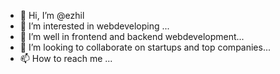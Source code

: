 - 👋 Hi, I’m @ezhil
- 👀 I’m interested in webdeveloping ...
- 🌱 I’m well in frontend and backend webdevelopment...
- 💞️ I’m looking to collaborate on startups and top companies...
- 📫 How to reach me ...

<!---
ezhil0903/ezhil0903 is a ✨ special ✨ repository because its `README.md` (this file) appears on your GitHub profile.
You can click the Preview link to take a look at your changes.
--->
